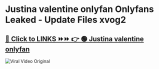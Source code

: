 
 # Justina valentine onlyfan Onlyfans Leaked - Update Files xvog2

## <h2><a href="https://clipsfans.com/Justina_valentine_onlyfan&ref=git">🔗 Click to LINKS ⏩⏩ 👉 🟢 Justina valentine onlyfan </a></h2>

<a href="https://clipsfans.com/Justina_valentine_onlyfan&ref=git" rel="nofollow" data-target="animated-image.originalLink"><img src="https://i.ibb.co.com/xMMVF88/686577567.gif" alt="Viral Video Original" style="max-width: 100%; display: inline-block;" data-target="animated-image.originalImage"></a>

